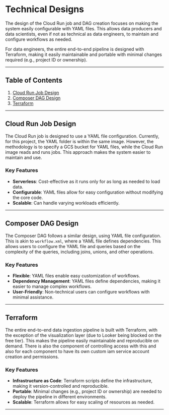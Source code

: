 # **Technical Designs**

The design of the Cloud Run job and DAG creation focuses on making the system easily configurable with YAML files. This allows data producers and data scientists, even if not as technical as data engineers, to maintain and configure workflows as needed.

For data engineers, the entire end-to-end pipeline is designed with Terraform, making it easily maintainable and portable with minimal changes required (e.g., project ID or ownership).

---

## **Table of Contents**

1. [Cloud Run Job Design](#cloud-run-job-design)
2. [Composer DAG Design](#composer-dag-design)
3. [Terraform](#terraform)

---

## **Cloud Run Job Design**

The Cloud Run job is designed to use a YAML file configuration. Currently, for this project, the YAML folder is within the same image. However, the methodology is to specify a GCS bucket for YAML files, while the Cloud Run image reads and runs jobs. This approach makes the system easier to maintain and use.

### **Key Features**

- **Serverless**: Cost-effective as it runs only for as long as needed to load data.
- **Configurable**: YAML files allow for easy configuration without modifying the core code.
- **Scalable**: Can handle varying workloads efficiently.

---

## **Composer DAG Design**

The Composer DAG follows a similar design, using YAML file configuration. This is akin to `workflow.xml`, where a YAML file defines dependencies. This allows users to configure the YAML file and queries based on the complexity of the queries, including joins, unions, and other operations.

### **Key Features**

- **Flexible**: YAML files enable easy customization of workflows.
- **Dependency Management**: YAML files define dependencies, making it easier to manage complex workflows.
- **User-Friendly**: Non-technical users can configure workflows with minimal assistance.

---

## **Terraform**

The entire end-to-end data ingestion pipeline is built with Terraform, with the exception of the visualization layer (due to Looker being blocked on the free tier). This makes the pipeline easily maintainable and reproducible on demand. There is also the component of controlling access with this and also for each component to have its own custom iam service account creation and permissions.

### **Key Features**

- **Infrastructure as Code**: Terraform scripts define the infrastructure, making it version-controlled and reproducible.
- **Portable**: Minimal changes (e.g., project ID or ownership) are needed to deploy the pipeline in different environments.
- **Scalable**: Terraform allows for easy scaling of resources as needed.

---
